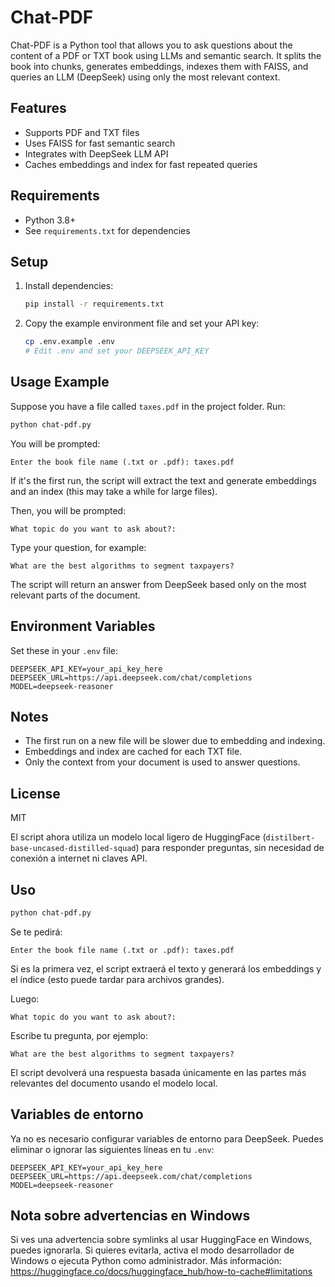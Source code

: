 # Chat-PDF

Chat-PDF is a Python tool that allows you to ask questions about the content of a PDF or TXT book using LLMs and semantic search. It splits the book into chunks, generates embeddings, indexes them with FAISS, and queries an LLM (DeepSeek) using only the most relevant context.

## Features
- Supports PDF and TXT files
- Uses FAISS for fast semantic search
- Integrates with DeepSeek LLM API
- Caches embeddings and index for fast repeated queries

## Requirements
- Python 3.8+
- See `requirements.txt` for dependencies

## Setup
1. Install dependencies:
   ```bash
   pip install -r requirements.txt
   ```
2. Copy the example environment file and set your API key:
   ```bash
   cp .env.example .env
   # Edit .env and set your DEEPSEEK_API_KEY
   ```

## Usage Example

Suppose you have a file called `taxes.pdf` in the project folder. Run:

```bash
python chat-pdf.py
```

You will be prompted:
```
Enter the book file name (.txt or .pdf): taxes.pdf
```
If it's the first run, the script will extract the text and generate embeddings and an index (this may take a while for large files).

Then, you will be prompted:
```
What topic do you want to ask about?:
```
Type your question, for example:
```
What are the best algorithms to segment taxpayers?
```
The script will return an answer from DeepSeek based only on the most relevant parts of the document.

## Environment Variables
Set these in your `.env` file:
```
DEEPSEEK_API_KEY=your_api_key_here
DEEPSEEK_URL=https://api.deepseek.com/chat/completions
MODEL=deepseek-reasoner
```

## Notes
- The first run on a new file will be slower due to embedding and indexing.
- Embeddings and index are cached for each TXT file.
- Only the context from your document is used to answer questions.

## License
MIT

El script ahora utiliza un modelo local ligero de HuggingFace (`distilbert-base-uncased-distilled-squad`) para responder preguntas, sin necesidad de conexión a internet ni claves API.

## Uso

```bash
python chat-pdf.py
```

Se te pedirá:
```
Enter the book file name (.txt or .pdf): taxes.pdf
```
Si es la primera vez, el script extraerá el texto y generará los embeddings y el índice (esto puede tardar para archivos grandes).

Luego:
```
What topic do you want to ask about?:
```
Escribe tu pregunta, por ejemplo:
```
What are the best algorithms to segment taxpayers?
```
El script devolverá una respuesta basada únicamente en las partes más relevantes del documento usando el modelo local.

## Variables de entorno
Ya no es necesario configurar variables de entorno para DeepSeek. Puedes eliminar o ignorar las siguientes líneas en tu `.env`:
```
DEEPSEEK_API_KEY=your_api_key_here
DEEPSEEK_URL=https://api.deepseek.com/chat/completions
MODEL=deepseek-reasoner
```

## Nota sobre advertencias en Windows
Si ves una advertencia sobre symlinks al usar HuggingFace en Windows, puedes ignorarla. Si quieres evitarla, activa el modo desarrollador de Windows o ejecuta Python como administrador. Más información: https://huggingface.co/docs/huggingface_hub/how-to-cache#limitations
